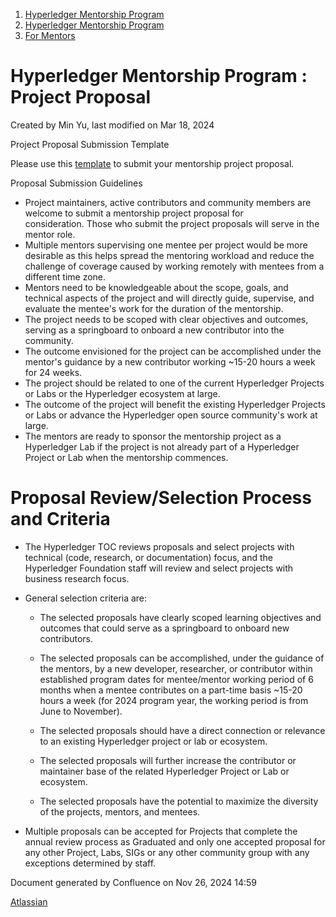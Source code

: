 1. [Hyperledger Mentorship Program](index.html)
2. [Hyperledger Mentorship Program](Hyperledger-Mentorship-Program_21954571.html)
3. [For Mentors](For-Mentors_21955358.html)

# Hyperledger Mentorship Program : Project Proposal

Created by Min Yu, last modified on Mar 18, 2024

Project Proposal Submission Template

Please use this [template](https://lf-hyperledger.atlassian.net/wiki/display/INTERN/Mentorship+Projects) to submit your mentorship project proposal.

Proposal Submission Guidelines

- Project maintainers, active contributors and community members are welcome to submit a mentorship project proposal for consideration. Those who submit the project proposals will serve in the mentor role.
- Multiple mentors supervising one mentee per project would be more desirable as this helps spread the mentoring workload and reduce the challenge of coverage caused by working remotely with mentees from a different time zone.
- Mentors need to be knowledgeable about the scope, goals, and technical aspects of the project and will directly guide, supervise, and evaluate the mentee's work for the duration of the mentorship.
- The project needs to be scoped with clear objectives and outcomes, serving as a springboard to onboard a new contributor into the community.
- The outcome envisioned for the project can be accomplished under the mentor's guidance by a new contributor working ~15-20 hours a week for 24 weeks.
- The project should be related to one of the current Hyperledger Projects or Labs or the Hyperledger ecosystem at large.
- The outcome of the project will benefit the existing Hyperledger Projects or Labs or advance the Hyperledger open source community's work at large.
- The mentors are ready to sponsor the mentorship project as a Hyperledger Lab if the project is not already part of a Hyperledger Project or Lab when the mentorship commences.

# Proposal Review/Selection Process and Criteria

- The Hyperledger TOC reviews proposals and select projects with technical (code, research, or documentation) focus, and the Hyperledger Foundation staff will review and select projects with business research focus.
- General selection criteria are:
  
  - The selected proposals have clearly scoped learning objectives and outcomes that could serve as a springboard to onboard new contributors.
  - The selected proposals can be accomplished, under the guidance of the mentors, by a new developer, researcher, or contributor within established program dates for mentee/mentor working period of 6 months when a mentee contributes on a part-time basis ~15-20 hours a week (for 2024 program year, the working period is from June to November).  
    
  - The selected proposals should have a direct connection or relevance to an existing Hyperledger project or lab or ecosystem.
  - The selected proposals will further increase the contributor or maintainer base of the related Hyperledger Project or Lab or ecosystem.
  - The selected proposals have the potential to maximize the diversity of the projects, mentors, and mentees.
- Multiple proposals can be accepted for Projects that complete the annual review process as Graduated and only one accepted proposal for any other Project, Labs, SIGs or any other community group with any exceptions determined by staff.

Document generated by Confluence on Nov 26, 2024 14:59

[Atlassian](http://www.atlassian.com/)
